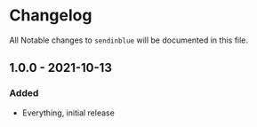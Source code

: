 # Changelog

All Notable changes to `sendinblue` will be documented in this file.

## 1.0.0 - 2021-10-13

### Added
- Everything, initial release